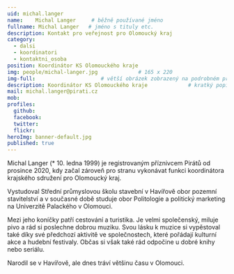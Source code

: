 ```yaml
---
uid: michal.langer
name:    Michal Langer     # běžně používané jméno
fullname: Michal Langer   # jméno s tituly etc.
description: Kontakt pro veřejnost pro Olomoucký kraj
category:
  - dalsi
  - koordinatori
  - kontaktni_osoba
position: Koordinátor KS Olomouckého kraje
img: people/michal-langer.jpg             # 165 x 220
img-full:                     # větší obrázek zobrazený na podrobném profilu
description: Koordinátor KS Olomouckého kraje             # kratký popis, max 160 znaků
mail: michal.langer@pirati.cz
mob: 
profiles:
  github:
  facebook: 
  twitter:         
  flickr: 
heroImg: banner-default.jpg
published: true
---
```

Michal Langer (* 10. ledna 1999) je registrovaným příznivcem Pirátů od prosince 2020, kdy začal zároveň pro stranu vykonávat funkci koordinátora krajského sdružení pro Olomoucký kraj.

Vystudoval Střední průmyslovou školu stavební v Havířově obor pozemní stavitelství a v současné době studuje obor Politologie a politický marketing na Univerzitě Palackého v Olomouci.

Mezi jeho koníčky patří cestování a turistika. Je velmi společenský, miluje pivo a rád si poslechne dobrou muziku. Svou lásku k muzice si vypěstoval také díky své předchozí aktivitě ve společnostech, které pořádají kulturní akce a hudební festivaly. Občas si však také rád odpočine u dobré knihy nebo seriálu.

Narodil se v Havířově, ale dnes tráví většinu času v Olomouci.
